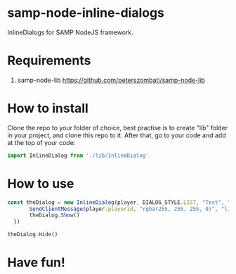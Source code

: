 # samp-node-inline-dialogs
InlineDialogs for SAMP NodeJS framework.

# Requirements
1. samp-node-lib https://github.com/peterszombati/samp-node-lib

# How to install
Clone the repo to your folder of choice, best practise is to create "lib" folder in your project, and clone this repo to it.
After that, go to your code and add at the top of your code:
```js
import InlineDialog from './lib/InlineDialog'
```
# How to use

 ```js
 const theDialog = new InlineDialog(player, DIALOG_STYLE.LIST, "Test", "test1\ntest2\ntest3", "ok", "", (listitem: any, inputtext: any)=>{
        SendClientMessage(player.playerid, "rgba(255, 255, 255, 0)", "listitem " + listitem + " inputtext: "+inputtext)
        theDialog.Show()
   })
  ```
  
  ```js
 theDialog.Hide()
 ```
 
# Have fun!

